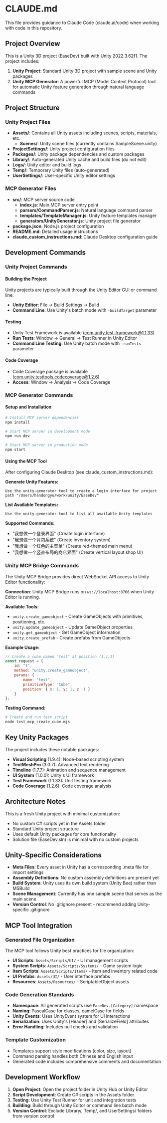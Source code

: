 # CLAUDE.md

This file provides guidance to Claude Code (claude.ai/code) when working with code in this repository.

## Project Overview

This is a Unity 3D project (EaseDev) built with Unity 2022.3.62f1. The project includes:
1. **Unity Project**: Standard Unity 3D project with sample scene and Unity packages
2. **Unity MCP Generator**: A powerful MCP (Model Context Protocol) tool for automatic Unity feature generation through natural language commands

## Project Structure

### Unity Project Files
- **Assets/**: Contains all Unity assets including scenes, scripts, materials, etc.
  - **Scenes/**: Unity scene files (currently contains SampleScene.unity)
- **ProjectSettings/**: Unity project configuration files
- **Packages/**: Unity package dependencies and custom packages
- **Library/**: Auto-generated Unity cache and build files (do not edit)
- **Logs/**: Unity editor and build logs
- **Temp/**: Temporary Unity files (auto-generated)
- **UserSettings/**: User-specific Unity editor settings

### MCP Generator Files
- **src/**: MCP server source code
  - **index.js**: Main MCP server entry point
  - **parsers/CommandParser.js**: Natural language command parser
  - **templates/TemplateManager.js**: Unity feature templates manager
  - **generators/UnityGenerator.js**: Unity project file generator
- **package.json**: Node.js project configuration
- **README.md**: Detailed usage instructions
- **claude_custom_instructions.md**: Claude Desktop configuration guide

## Development Commands

### Unity Project Commands

#### Building the Project
Unity projects are typically built through the Unity Editor GUI or command line:
- **Unity Editor**: File → Build Settings → Build
- **Command Line**: Use Unity's batch mode with `-buildTarget` parameter

#### Testing
- Unity Test Framework is available (com.unity.test-framework@1.1.33)
- **Run Tests**: Window → General → Test Runner in Unity Editor
- **Command Line Testing**: Use Unity batch mode with `-runTests` parameter

#### Code Coverage
- Code Coverage package is available (com.unity.testtools.codecoverage@1.2.6)
- **Access**: Window → Analysis → Code Coverage

### MCP Generator Commands

#### Setup and Installation
```bash
# Install MCP server dependencies
npm install

# Start MCP server in development mode
npm run dev

# Start MCP server in production mode
npm start
```

#### Using the MCP Tool
After configuring Claude Desktop (see claude_custom_instructions.md):

**Generate Unity Features:**
```
Use the unity-generator tool to create a login interface for project path "/Users/handongyu/work/unity/EaseDev"
```

**List Available Templates:**
```
Use the unity-generator tool to list all available Unity templates
```

**Supported Commands:**
- "我想做一个登录界面" (Create login interface)
- "我想做一个背包系统" (Create inventory system)
- "我想做一个红色的主菜单" (Create red-themed main menu)
- "我想做一个竖直布局的商店界面" (Create vertical layout shop UI)

### Unity MCP Bridge Commands

The Unity MCP Bridge provides direct WebSocket API access to Unity Editor functionality:

**Connection**: Unity MCP Bridge runs on `ws://localhost:8766` when Unity Editor is running.

**Available Tools:**
- `unity.create_gameobject` - Create GameObjects with primitives, positioning, etc.
- `unity.update_gameobject` - Update GameObject properties
- `unity.get_gameobject` - Get GameObject information
- `unity.create_prefab` - Create prefabs from GameObjects

**Example Usage:**
```javascript
// Create a cube named "test" at position (1,1,1)
const request = {
    id: "1",
    method: "unity.create_gameobject",
    params: {
        name: "test",
        primitiveType: "Cube",
        position: { x: 1, y: 1, z: 1 }
    }
};
```

**Testing Command:**
```bash
# Create and run test script
node test_mcp_create_cube.mjs
```

## Key Unity Packages

The project includes these notable packages:
- **Visual Scripting** (1.9.4): Node-based scripting system
- **TextMeshPro** (3.0.7): Advanced text rendering
- **Timeline** (1.7.7): Animation and sequence management
- **UI System** (1.0.0): Unity's UI framework
- **Test Framework** (1.1.33): Unit testing framework
- **Code Coverage** (1.2.6): Code coverage analysis

## Architecture Notes

This is a fresh Unity project with minimal customization:
- No custom C# scripts yet in the Assets folder
- Standard Unity project structure
- Uses default Unity packages for core functionality
- Solution file (EaseDev.sln) is minimal with no custom projects

## Unity-Specific Considerations

- **Meta Files**: Every asset in Unity has a corresponding .meta file for import settings
- **Assembly Definitions**: No custom assembly definitions are present yet
- **Build System**: Unity uses its own build system (Unity Bee) rather than MSBuild
- **Scene Management**: Currently has one sample scene that serves as the main scene
- **Version Control**: No .gitignore present - recommend adding Unity-specific .gitignore

## MCP Tool Integration

### Generated File Organization
The MCP tool follows Unity best practices for file organization:
- **UI Scripts**: `Assets/Scripts/UI/` - UI management scripts
- **System Scripts**: `Assets/Scripts/Systems/` - Game system logic
- **Item Scripts**: `Assets/Scripts/Items/` - Item and inventory related code
- **UI Prefabs**: `Assets/UI/` - User interface prefabs
- **Resources**: `Assets/Resources/` - ScriptableObject assets

### Code Generation Standards
- **Namespace**: All generated scripts use `EaseDev.[Category]` namespace
- **Naming**: PascalCase for classes, camelCase for fields
- **Unity Events**: Uses UnityEvent system for UI interactions
- **Serialization**: Uses Unity's [Header] and [SerializeField] attributes
- **Error Handling**: Includes null checks and validation

### Template Customization
- Templates support style modifications (color, size, layout)
- Command parsing handles both Chinese and English input
- Generated code includes comprehensive comments and documentation

## Development Workflow

1. **Open Project**: Open the project folder in Unity Hub or Unity Editor
2. **Script Development**: Create C# scripts in the Assets folder
3. **Testing**: Use Unity Test Runner for unit and integration tests
4. **Building**: Build through Unity Editor or command line batch mode
5. **Version Control**: Exclude Library/, Temp/, and UserSettings/ folders from version control